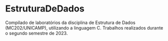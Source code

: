 # EstruturaDeDados
Compilado de laboratórios da disciplina de Estrutura de Dados (MC202/UNICAMP), utilizando a linguagem C. Trabalhos realizados durante o segundo semestre de 2023.
